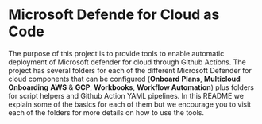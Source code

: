# Microsoft Defende for Cloud as Code
The purpose of this project is to provide tools to enable automatic deployment of Microsoft defender for cloud through Github Actions. 
The project has several folders for each of the different Microsoft Defender for cloud  components that can be configured (**Onboard** **Plans**, **Multicloud** **Onboarding** **AWS** & **GCP**, **Workbooks**, **Workflow Automation**) plus folders for script helpers and Github Action YAML pipelines. 
In this README we explain some of the basics for each of them but we encourage you to visit each of the folders for more details on how to use the tools.
